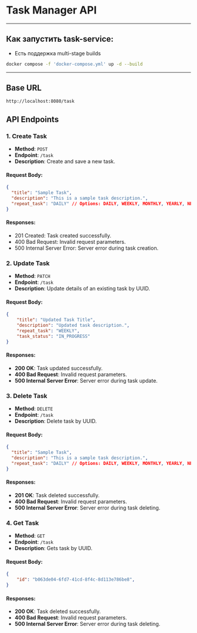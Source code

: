 # Task Manager API
_______________

## Как запустить task-service:
- Есть поддержка multi-stage builds
```bash
docker compose -f 'docker-compose.yml' up -d --build 
```
________________

## Base URL
```
http://localhost:8080/task
```

## API Endpoints

### 1. Create Task
- **Method**: `POST`
- **Endpoint**: `/task`
- **Description**: Create and save a new task.

#### Request Body:
```json
{
  "title": "Sample Task",
  "description": "This is a sample task description.",
  "repeat_task": "DAILY" // Options: DAILY, WEEKLY, MONTHLY, YEARLY, NEVER
}
```
#### Responses:
- 201 Created: Task created successfully.
- 400 Bad Request: Invalid request parameters.
- 500 Internal Server Error: Server error during task creation.


### 2. Update Task
- **Method**: `PATCH`
- **Endpoint**: `/task`
- **Description**: Update details of an existing task by UUID.

#### Request Body:
```json
{
    "title": "Updated Task Title",
    "description": "Updated task description.",
    "repeat_task": "WEEKLY",
    "task_status": "IN_PROGRESS"
}
```
#### Responses:
- **200 OK**: Task updated successfully.
- **400 Bad Request**: Invalid request parameters.
- **500 Internal Server Error**: Server error during task update.

### 3. Delete Task
- **Method**: `DELETE`
- **Endpoint**: `/task`
- **Description**: Delete task by UUID.

#### Request Body:
```json
{
  "title": "Sample Task",
  "description": "This is a sample task description.",
  "repeat_task": "DAILY" // Options: DAILY, WEEKLY, MONTHLY, YEARLY, NEVER
}
```
#### Responses:
- **201 OK**: Task deleted successfully.
- **400 Bad Request**: Invalid request parameters.
- **500 Internal Server Error**: Server error during task deleting.


### 4. Get Task
- **Method**: `GET`
- **Endpoint**: `/task`
- **Description**: Gets task by UUID.

#### Request Body:
```json
{
    "id": "b063de04-6fd7-41cd-8f4c-8d113e786be8",
}
```
#### Responses:
- **200 OK**: Task deleted successfully.
- **400 Bad Request**: Invalid request parameters.
- **500 Internal Server Error**: Server error during task deleting.
